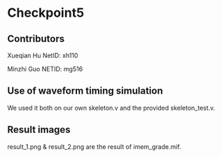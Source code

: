# Checkpoint5
## Contributors
Xueqian Hu NetID: xh110

Minzhi Guo NETID: mg516

## Use of waveform timing simulation
We used it both on our own skeleton.v and the provided skeleton_test.v.

## Result images
result_1.png & result_2.png are the result of imem_grade.mif.
